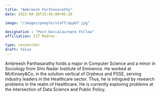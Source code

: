 ```yaml
---
title: "Ambreesh Parthasarathy"
date: 2022-08-16T15:45:00+05:30

image: "/images/people/staff/appbf.jpg"

designation : "Post-baccalaureate Fellow"
affiliation: IIT Madras

type: researcher
draft: false
---
```


Ambreesh Parthasarathy holds a major in Computer Science and a minor in Sociology from Shiv Nadar Institute of Eminence. He worked at McKinsey&Co, in the solution vertical of Orpheus and PSSE, serving industry leaders in the Healthcare sector. Thus, he is intrigued by research problems in the realm of Healthcare. He is currently exploring problems at the intersection of Data Science and Public Policy.

